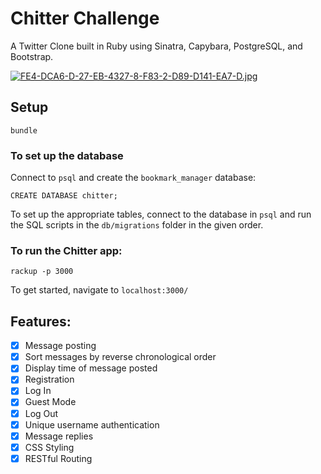 Chitter Challenge
=================

A Twitter Clone built in Ruby using Sinatra, Capybara, PostgreSQL, and Bootstrap.

[![FE4-DCA6-D-27-EB-4327-8-F83-2-D89-D141-EA7-D.jpg](https://i.postimg.cc/YC9nG1Jq/FE4-DCA6-D-27-EB-4327-8-F83-2-D89-D141-EA7-D.jpg)](https://postimg.cc/nCyYNQF6)
## Setup

```
bundle
 ```

 ### To set up the database

 Connect to `psql` and create the `bookmark_manager` database:

 ```
 CREATE DATABASE chitter;
 ```

 To set up the appropriate tables, connect to the database in `psql` and run the SQL scripts in the `db/migrations` folder in the given order.

 ### To run the Chitter app:

 ```
 rackup -p 3000
 ```

 To get started, navigate to `localhost:3000/`

## Features:

- [x] Message posting
- [x] Sort messages by reverse chronological order
- [x] Display time of message posted
- [x] Registration
- [x] Log In
- [x] Guest Mode
- [x] Log Out
- [x] Unique username authentication
- [x] Message replies
- [x] CSS Styling
- [x] RESTful Routing
